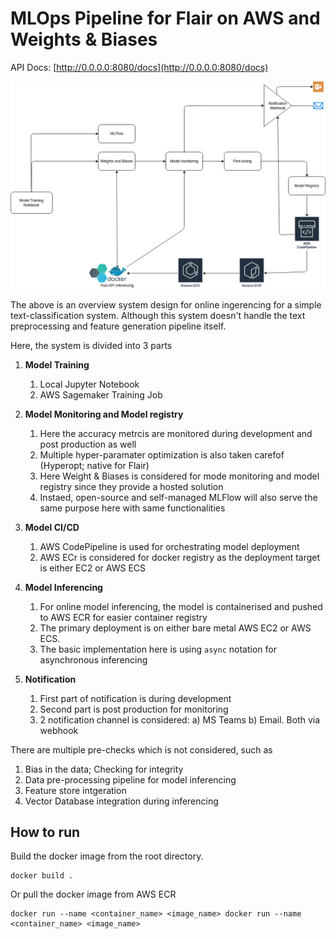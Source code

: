 # MLOps Pipeline for Flair on AWS and Weights & Biases

API Docs: [http://0.0.0.0:8080/docs](http://0.0.0.0:8080/docs)

![image](docs/architecture.png)


The above is an overview system design for online ingerencing for a simple text-classification system. Although this system doesn't handle the text preprocessing and feature generation pipeline itself.

Here, the system is divided into 3 parts

1. **Model Training**

   1. Local Jupyter Notebook
   2. AWS Sagemaker Training Job
2. **Model Monitoring and Model registry**

   1. Here the accuracy metrcis are monitored during development and post production as well
   2. Multiple hyper-paramater optimization is also taken carefof (Hyperopt; native for Flair)
   3. Here Weight & Biases is considered for mode monitoring and model registry since they provide a hosted solution
   4. Instaed, open-source and self-managed MLFlow will also serve the same purpose here with same functionalities
3. **Model CI/CD**

   1. AWS CodePipeline is used for orchestrating model deployment
   2. AWS ECr is considered for docker registry as the deployment target is either EC2 or AWS ECS
4. **Model Inferencing**

   1. For online model inferencing, the model is containerised and pushed to AWS ECR for easier container registry
   2. The primary deployment is on either bare metal AWS EC2 or AWS ECS.
   3. The basic implementation here is using `async` notation for asynchronous inferencing
5. **Notification**

   1. First part of notification is during development
   2. Second part is post production for monitoring
   3. 2 notification channel is considered: a) MS Teams b) Email. Both via webhook

There are multiple pre-checks which is not considered, such as

1. Bias in the data; Checking for integrity
2. Data pre-processing pipeline for model inferencing
3. Feature store intgeration
4. Vector Database integration during inferencing

## How to run

Build the docker image from the root directory.

```docker
docker build .
```

Or pull the docker image from AWS ECR

```
docker run --name <container_name> <image_name> docker run --name <container_name> <image_name>
```

